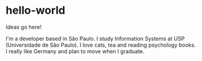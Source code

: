 # hello-world
Ideas go here!

I'm a developer based in São Paulo. 
I study Information Systems at USP (Universidade de São Paulo).
I love cats, tea and reading psychology books.
I really like Germany and plan to move when I graduate.
